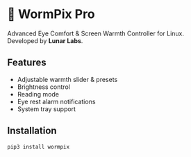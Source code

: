# 🐉 WormPix Pro

Advanced Eye Comfort & Screen Warmth Controller for Linux.  
Developed by **Lunar Labs**.

## Features
- Adjustable warmth slider & presets  
- Brightness control  
- Reading mode  
- Eye rest alarm notifications  
- System tray support  

## Installation
```bash
pip3 install wormpix
